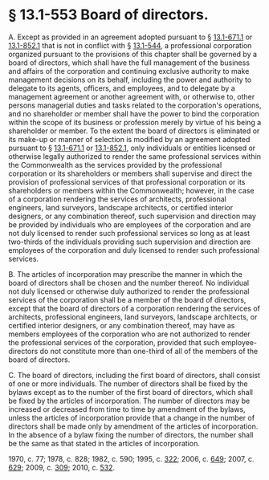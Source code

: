 # § 13.1-553 Board of directors.

<p>A. Except as provided in an agreement adopted pursuant to § <a href='http://law.lis.virginia.gov/vacode/13.1-671.1/'>13.1-671.1</a> or <a href='http://law.lis.virginia.gov/vacode/13.1-852.1/'>13.1-852.1</a> that is not in conflict with § <a href='http://law.lis.virginia.gov/vacode/13.1-544/'>13.1-544</a>, a professional corporation organized pursuant to the provisions of this chapter shall be governed by a board of directors, which shall have the full management of the business and affairs of the corporation and continuing exclusive authority to make management decisions on its behalf, including the power and authority to delegate to its agents, officers, and employees, and to delegate by a management agreement or another agreement with, or otherwise to, other persons managerial duties and tasks related to the corporation's operations, and no shareholder or member shall have the power to bind the corporation within the scope of its business or profession merely by virtue of his being a shareholder or member. To the extent the board of directors is eliminated or its make-up or manner of selection is modified by an agreement adopted pursuant to § <a href='http://law.lis.virginia.gov/vacode/13.1-671.1/'>13.1-671.1</a> or <a href='http://law.lis.virginia.gov/vacode/13.1-852.1/'>13.1-852.1</a>, only individuals or entities licensed or otherwise legally authorized to render the same professional services within the Commonwealth as the services provided by the professional corporation or its shareholders or members shall supervise and direct the provision of professional services of that professional corporation or its shareholders or members within the Commonwealth; however, in the case of a corporation rendering the services of architects, professional engineers, land surveyors, landscape architects, or certified interior designers, or any combination thereof, such supervision and direction may be provided by individuals who are employees of the corporation and are not duly licensed to render such professional services so long as at least two-thirds of the individuals providing such supervision and direction are employees of the corporation and duly licensed to render such professional services.</p><p>B. The articles of incorporation may prescribe the manner in which the board of directors shall be chosen and the number thereof. No individual not duly licensed or otherwise duly authorized to render the professional services of the corporation shall be a member of the board of directors, except that the board of directors of a corporation rendering the services of architects, professional engineers, land surveyors, landscape architects, or certified interior designers, or any combination thereof, may have as members employees of the corporation who are not authorized to render the professional services of the corporation, provided that such employee-directors do not constitute more than one-third of all of the members of the board of directors.</p><p>C. The board of directors, including the first board of directors, shall consist of one or more individuals. The number of directors shall be fixed by the bylaws except as to the number of the first board of directors, which shall be fixed by the articles of incorporation. The number of directors may be increased or decreased from time to time by amendment of the bylaws, unless the articles of incorporation provide that a change in the number of directors shall be made only by amendment of the articles of incorporation. In the absence of a bylaw fixing the number of directors, the number shall be the same as that stated in the articles of incorporation.</p><p>1970, c. 77; 1978, c. 828; 1982, c. 590; 1995, c. <a href='http://lis.virginia.gov/cgi-bin/legp604.exe?951+ful+CHAP0322'>322</a>; 2006, c. <a href='http://lis.virginia.gov/cgi-bin/legp604.exe?061+ful+CHAP0649'>649</a>; 2007, c. <a href='http://lis.virginia.gov/cgi-bin/legp604.exe?071+ful+CHAP0629'>629</a>; 2009, c. <a href='http://lis.virginia.gov/cgi-bin/legp604.exe?091+ful+CHAP0309'>309</a>; 2010, c. <a href='http://lis.virginia.gov/cgi-bin/legp604.exe?101+ful+CHAP0532'>532</a>.</p>